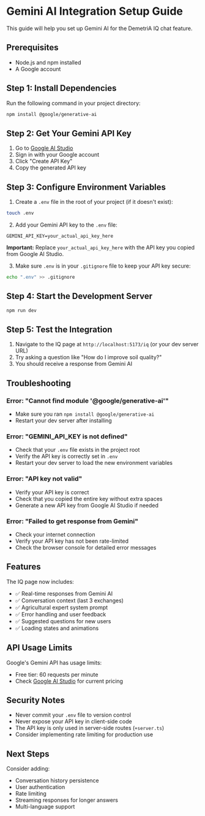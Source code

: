 # Gemini AI Integration Setup Guide

This guide will help you set up Gemini AI for the DemetriA IQ chat feature.

## Prerequisites

- Node.js and npm installed
- A Google account

## Step 1: Install Dependencies

Run the following command in your project directory:

```bash
npm install @google/generative-ai
```

## Step 2: Get Your Gemini API Key

1. Go to [Google AI Studio](https://makersuite.google.com/app/apikey)
2. Sign in with your Google account
3. Click "Create API Key"
4. Copy the generated API key

## Step 3: Configure Environment Variables

1. Create a `.env` file in the root of your project (if it doesn't exist):

```bash
touch .env
```

2. Add your Gemini API key to the `.env` file:

```env
GEMINI_API_KEY=your_actual_api_key_here
```

**Important:** Replace `your_actual_api_key_here` with the API key you copied from Google AI Studio.

3. Make sure `.env` is in your `.gitignore` file to keep your API key secure:

```bash
echo ".env" >> .gitignore
```

## Step 4: Start the Development Server

```bash
npm run dev
```

## Step 5: Test the Integration

1. Navigate to the IQ page at `http://localhost:5173/iq` (or your dev server URL)
2. Try asking a question like "How do I improve soil quality?"
3. You should receive a response from Gemini AI

## Troubleshooting

### Error: "Cannot find module '@google/generative-ai'"
- Make sure you ran `npm install @google/generative-ai`
- Restart your dev server after installing

### Error: "GEMINI_API_KEY is not defined"
- Check that your `.env` file exists in the project root
- Verify the API key is correctly set in `.env`
- Restart your dev server to load the new environment variables

### Error: "API key not valid"
- Verify your API key is correct
- Check that you copied the entire key without extra spaces
- Generate a new API key from Google AI Studio if needed

### Error: "Failed to get response from Gemini"
- Check your internet connection
- Verify your API key has not been rate-limited
- Check the browser console for detailed error messages

## Features

The IQ page now includes:

- ✅ Real-time responses from Gemini AI
- ✅ Conversation context (last 3 exchanges)
- ✅ Agricultural expert system prompt
- ✅ Error handling and user feedback
- ✅ Suggested questions for new users
- ✅ Loading states and animations

## API Usage Limits

Google's Gemini API has usage limits:
- Free tier: 60 requests per minute
- Check [Google AI Studio](https://ai.google.dev/pricing) for current pricing

## Security Notes

- Never commit your `.env` file to version control
- Never expose your API key in client-side code
- The API key is only used in server-side routes (`+server.ts`)
- Consider implementing rate limiting for production use

## Next Steps

Consider adding:
- Conversation history persistence
- User authentication
- Rate limiting
- Streaming responses for longer answers
- Multi-language support
